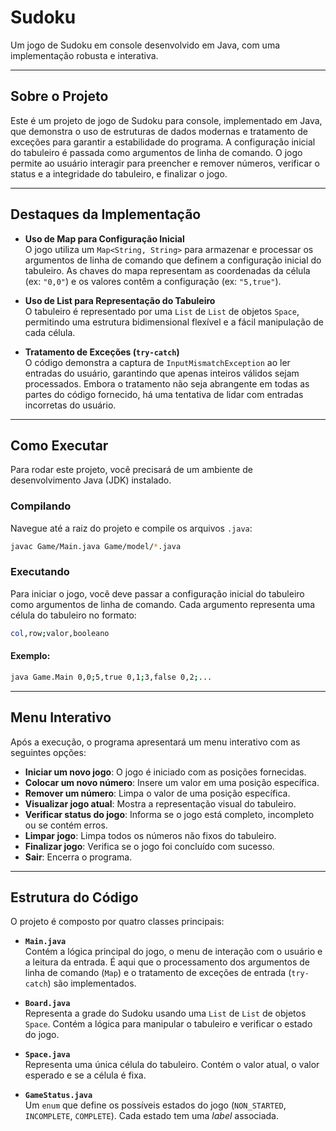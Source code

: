
# Sudoku

Um jogo de Sudoku em console desenvolvido em Java, com uma implementação robusta e interativa.

---

## Sobre o Projeto

Este é um projeto de jogo de Sudoku para console, implementado em Java, que demonstra o uso de estruturas de dados modernas e tratamento de exceções para garantir a estabilidade do programa. A configuração inicial do tabuleiro é passada como argumentos de linha de comando. O jogo permite ao usuário interagir para preencher e remover números, verificar o status e a integridade do tabuleiro, e finalizar o jogo.

---

## Destaques da Implementação

- **Uso de Map para Configuração Inicial**  
  O jogo utiliza um `Map<String, String>` para armazenar e processar os argumentos de linha de comando que definem a configuração inicial do tabuleiro. As chaves do mapa representam as coordenadas da célula (ex: `"0,0"`) e os valores contêm a configuração (ex: `"5,true"`).

- **Uso de List para Representação do Tabuleiro**  
  O tabuleiro é representado por uma `List` de `List` de objetos `Space`, permitindo uma estrutura bidimensional flexível e a fácil manipulação de cada célula.

- **Tratamento de Exceções (`try-catch`)**  
  O código demonstra a captura de `InputMismatchException` ao ler entradas do usuário, garantindo que apenas inteiros válidos sejam processados. Embora o tratamento não seja abrangente em todas as partes do código fornecido, há uma tentativa de lidar com entradas incorretas do usuário.

---

## Como Executar

Para rodar este projeto, você precisará de um ambiente de desenvolvimento Java (JDK) instalado.

### Compilando

Navegue até a raiz do projeto e compile os arquivos `.java`:

```bash
javac Game/Main.java Game/model/*.java
```

### Executando

Para iniciar o jogo, você deve passar a configuração inicial do tabuleiro como argumentos de linha de comando. Cada argumento representa uma célula do tabuleiro no formato:

```bash
col,row;valor,booleano
```

#### Exemplo:

```bash
java Game.Main 0,0;5,true 0,1;3,false 0,2;...
```

---

## Menu Interativo

Após a execução, o programa apresentará um menu interativo com as seguintes opções:

- **Iniciar um novo jogo**: O jogo é iniciado com as posições fornecidas.
- **Colocar um novo número**: Insere um valor em uma posição específica.
- **Remover um número**: Limpa o valor de uma posição específica.
- **Visualizar jogo atual**: Mostra a representação visual do tabuleiro.
- **Verificar status do jogo**: Informa se o jogo está completo, incompleto ou se contém erros.
- **Limpar jogo**: Limpa todos os números não fixos do tabuleiro.
- **Finalizar jogo**: Verifica se o jogo foi concluído com sucesso.
- **Sair**: Encerra o programa.

---

## Estrutura do Código

O projeto é composto por quatro classes principais:

- **`Main.java`**  
  Contém a lógica principal do jogo, o menu de interação com o usuário e a leitura da entrada. É aqui que o processamento dos argumentos de linha de comando (`Map`) e o tratamento de exceções de entrada (`try-catch`) são implementados.

- **`Board.java`**  
  Representa a grade do Sudoku usando uma `List` de `List` de objetos `Space`. Contém a lógica para manipular o tabuleiro e verificar o estado do jogo.

- **`Space.java`**  
  Representa uma única célula do tabuleiro. Contém o valor atual, o valor esperado e se a célula é fixa.

- **`GameStatus.java`**  
  Um `enum` que define os possíveis estados do jogo (`NON_STARTED`, `INCOMPLETE`, `COMPLETE`). Cada estado tem uma *label* associada.
